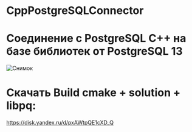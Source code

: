# CppPostgreSQLConnector
# Соединение с PostgreSQL С++ на базе библиотек от PostgreSQL 13
![Снимок](https://github.com/sxfour/CppPostgreSQLConnector/assets/112577182/8ce7ffa2-4431-42ca-8d9d-c6de0f0fe369)

# Скачать Build cmake + solution + libpq:
https://disk.yandex.ru/d/pxAWtpQE1cXD_Q
